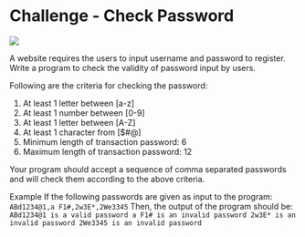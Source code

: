 # Challenge - Check Password

![](https://images.unsplash.com/photo-1549927455-67cc16cc490c?ixlib=rb-1.2.1&auto=format&fit=crop&w=1050&q=80)

A website requires the users to input username and password to register. Write a program to check the validity of password input by users.

Following are the criteria for checking the password:
1. At least 1 letter between [a-z]
2. At least 1 number between [0-9]
1. At least 1 letter between [A-Z]
3. At least 1 character from [$#@]
4. Minimum length of transaction password: 6
5. Maximum length of transaction password: 12

Your program should accept a sequence of comma separated passwords and will check them according to the above criteria.

Example
If the following passwords are given as input to the program:
`ABd1234@1,a F1#,2w3E*,2We3345`
Then, the output of the program should be:
`ABd1234@1 is a valid password
a F1# is an invalid password
2w3E* is an invalid password
2We3345 is an invalid password`
